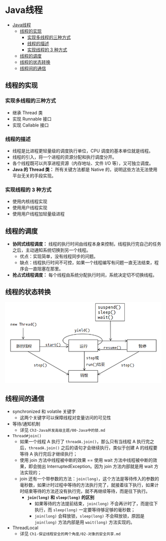 # Java线程

<!-- TOC -->

- [Java线程](#java线程)
    - [线程的实现](#线程的实现)
        - [实现多线程的三种方式](#实现多线程的三种方式)
        - [线程的描述](#线程的描述)
        - [实现线程的 3 种方式](#实现线程的-3-种方式)
    - [线程的调度](#线程的调度)
    - [线程的状态转换](#线程的状态转换)
    - [线程间的通信](#线程间的通信)

<!-- /TOC -->

## 线程的实现

### 实现多线程的三种方式

- 继承 Thread 类
- 实现 Runnable 接口
- 实现 Callable 接口



### 线程的描述

- 线程是比进程更轻量级的调度执行单位，CPU 调度的基本单位就是线程。
- 线程的引入，将一个进程的资源分配和执行调度分开。
- 各个线程既可以共享进程资源（内存地址、文件 I/O 等），又可独立调度。
- **Java 的 Thread 类：** 所有关键方法都是 Native 的，说明这些方法无法使用平台无关的手段实现。



### 实现线程的 3 种方式

- 使用内核线程实现
- 使用用户线程实现
- 使用用户线程加轻量级进程




## 线程的调度

- **协同式线程调度：** 线程的执行时间由线程本身来控制，线程执行完自己的任务之后，主动通知系统切换到另一个线程。
  - 优点：实现简单，没有线程同步的问题。
  - 缺点：线程执行时间不可控，如果一个线程编写有问题一直无法结束，程序会一直阻塞在那里。
- **抢占式线程调度：** 每个线程由系统分配执行时间，系统决定切不切换线程。



## 线程的状态转换

![线程状态转换示意图.png](./pic/线程状态转换示意图.png)

## 线程间的通信

- synchronized 和 volatile 关键字
	- 这两个关键字可以保障线程对变量访问的可见性
- 等待/通知机制
	- 详见 `Ch3-Java并发高级主题/00-Java中的锁.md`
- `Thread#join()`
	- 如果一个线程 A 执行了 `threadA.join()`，那么只有当线程 A 执行完之后，`threadA.join()` 之后的语句才会继续执行，类似于创建 A 的线程要等待 A 执行完后才继续执行；
	- 使用 join 方法中线程被中断的效果 == 使用 wait 方法中线程被中断的效果，即会抛出 InterruptedException。因为 join 方法内部就是用 wait 方法实现的；
	- join 还有一个带参数的方法：`join(long)`，这个方法是等待传入的参数的毫秒数，如果计时过程中等待的方法执行完了，就接着往下执行，如果计时结束等待的方法还没有执行完，就不再继续等待，而是往下执行。
		- **`join(long)` 和 `sleep(long)` 的区别**
			- 如果等待的方法提前结束，`join(long)` 不会再计时了，而是往下执行，而 `sleep(long)` 一定要等待够足够的毫秒数；
			- `join(long)` 会释放锁，`sleep(long)` 不会释放锁，原因是 `join(long)` 方法内部是用 `wait(long)` 方法实现的。
- ThreadLocal
	- 详见 `Ch1-保证线程安全的两个角度/02-对象的安全共享.md`
